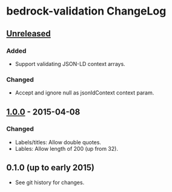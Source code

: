 # bedrock-validation ChangeLog

## [Unreleased]

### Added
- Support validating JSON-LD context arrays.

### Changed
- Accept and ignore null as jsonldContext context param.

## [1.0.0] - 2015-04-08

### Changed
- Labels/titles: Allow double quotes.
- Lables: Allow length of 200 (up from 32).

## 0.1.0 (up to early 2015)

- See git history for changes.

[Unreleased]: https://github.com/digitalbazaar/bedrock-validation/compare/1.0.0...HEAD
[1.0.0]: https://github.com/digitalbazaar/bedrock-validation/compare/0.1.0...1.0.0
